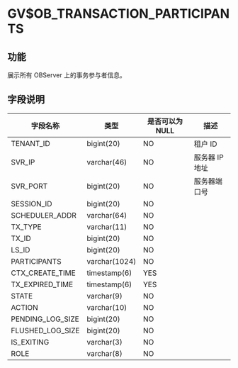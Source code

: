 GV$OB_TRANSACTION_PARTICIPANTS 
===================================================



功能 
-------------------

展示所有 OBServer 上的事务参与者信息。

字段说明 
---------------------



|       字段名称       |      类型       | 是否可以为 NULL |    描述     |
|------------------|---------------|------------|-----------|
| TENANT_ID        | bigint(20)    | NO         | 租户 ID     |
| SVR_IP           | varchar(46)   | NO         | 服务器 IP 地址 |
| SVR_PORT         | bigint(20)    | NO         | 服务器端口号    |
| SESSION_ID       | bigint(20)    | NO         |           |
| SCHEDULER_ADDR   | varchar(64)   | NO         |           |
| TX_TYPE          | varchar(11)   | NO         |           |
| TX_ID            | bigint(20)    | NO         |           |
| LS_ID            | bigint(20)    | NO         |           |
| PARTICIPANTS     | varchar(1024) | NO         |           |
| CTX_CREATE_TIME  | timestamp(6)  | YES        |           |
| TX_EXPIRED_TIME  | timestamp(6)  | YES        |           |
| STATE            | varchar(9)    | NO         |           |
| ACTION           | varchar(10)   | NO         |           |
| PENDING_LOG_SIZE | bigint(20)    | NO         |           |
| FLUSHED_LOG_SIZE | bigint(20)    | NO         |           |
| IS_EXITING       | varchar(3)    | NO         |           |
| ROLE             | varchar(8)    | NO         |           |


